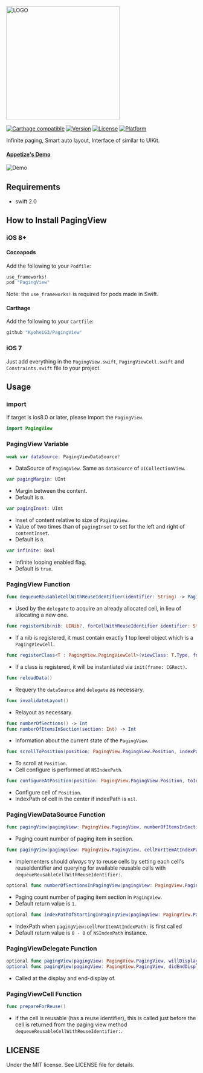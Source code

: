 <img src="https://kyoheig3.github.io/PagingView/images/logo.png" alt="LOGO" width="300" />

[![Carthage compatible](https://img.shields.io/badge/Carthage-compatible-4BC51D.svg?style=flat)](https://github.com/Carthage/Carthage)
[![Version](https://img.shields.io/cocoapods/v/PagingView.svg?style=flat)](http://cocoadocs.org/docsets/PagingView)
[![License](https://img.shields.io/cocoapods/l/PagingView.svg?style=flat)](http://cocoadocs.org/docsets/PagingView)
[![Platform](https://img.shields.io/cocoapods/p/PagingView.svg?style=flat)](http://cocoadocs.org/docsets/PagingView)

Infinite paging, Smart auto layout, Interface of similar to UIKit.

#### [Appetize's Demo](https://appetize.io/app/030jqrt4nkm60rc0qu1wrvg4v8)

![Demo](https://kyoheig3.github.io/PagingView/images/image_demo.gif)

## Requirements
* swift 2.0

## How to Install PagingView

### iOS 8+

#### Cocoapods

Add the following to your `Podfile`:

```Ruby
use_frameworks!
pod "PagingView"
```
Note: the `use_frameworks!` is required for pods made in Swift.

#### Carthage

Add the following to your `Cartfile`:

```Ruby
github "KyoheiG3/PagingView"
```

### iOS 7

Just add everything in the `PagingView.swift`, `PagingViewCell.swift` and `Constraints.swift` file to your project.

## Usage

### import

If target is ios8.0 or later, please import the `PagingView`.

```swift
import PagingView
```

### PagingView Variable

```swift
weak var dataSource: PagingViewDataSource?
```
* DataSource of `PagingView`. Same as `dataSource` of `UICollectionView`.

```swift
var pagingMargin: UInt
```
* Margin between the content.
* Default is `0`.

```swift
var pagingInset: UInt
```
* Inset of content relative to size of `PagingView`.
* Value of two times than of `pagingInset` to set for the left and right of `contentInset`.
* Default is `0`.

```swift
var infinite: Bool
```
* Infinite looping enabled flag.
* Default is `true`.

### PagingView Function

```swift
func dequeueReusableCellWithReuseIdentifier(identifier: String) -> PagingView.PagingViewCell
```
* Used by the `delegate` to acquire an already allocated cell, in lieu of allocating a new one.

```swift
func registerNib(nib: UINib?, forCellWithReuseIdentifier identifier: String)
```
* If a nib is registered, it must contain exactly 1 top level object which is a `PagingViewCell`.

```swift
func registerClass<T : PagingView.PagingViewCell>(viewClass: T.Type, forCellWithReuseIdentifier identifier: String)
```
* If a class is registered, it will be instantiated via `init(frame: CGRect)`.

```swift
func reloadData()
```
* Requery the `dataSource` and `delegate` as necessary.

```swift
func invalidateLayout()
```
* Relayout as necessary.

```swift
func numberOfSections() -> Int
func numberOfItemsInSection(section: Int) -> Int
```
* Information about the current state of the `PagingView`.

```swift
func scrollToPosition(position: PagingView.PagingView.Position, indexPath: NSIndexPath? = default, animated: Bool = default)
```
* To scroll at `Position`.
* Cell configure is performed at `NSIndexPath`.

```swift
func configureAtPosition(position: PagingView.PagingView.Position, toIndexPath: NSIndexPath? = default)
```
* Configure cell of `Position`.
* IndexPath of cell in the center if indexPath is `nil`.

### PagingViewDataSource Function

```swift
func pagingView(pagingView: PagingView.PagingView, numberOfItemsInSection section: Int) -> Int
```
* Paging count number of paging item in section.

```swift
func pagingView(pagingView: PagingView.PagingView, cellForItemAtIndexPath indexPath: NSIndexPath) -> PagingView.PagingViewCell
```
* Implementers should *always* try to reuse cells by setting each cell's reuseIdentifier and querying for available reusable cells with `dequeueReusableCellWithReuseIdentifier:`.

```swift
optional func numberOfSectionsInPagingView(pagingView: PagingView.PagingView) -> Int
```
* Paging count number of paging item section in `PagingView`.
* Default return value is `1`.

```swift
optional func indexPathOfStartingInPagingView(pagingView: PagingView.PagingView) -> NSIndexPath?
```
* IndexPath when `pagingView:cellForItemAtIndexPath:` is first called
* Default return value is `0 - 0` of `NSIndexPath` instance.

### PagingViewDelegate Function

```swift
optional func pagingView(pagingView: PagingView.PagingView, willDisplayCell cell: PagingView.PagingViewCell, forItemAtIndexPath indexPath: NSIndexPath)
optional func pagingView(pagingView: PagingView.PagingView, didEndDisplayingCell cell: PagingView.PagingViewCell, forItemAtIndexPath indexPath: NSIndexPath)
```
* Called at the display and end-display of.

### PagingViewCell Function

```swift
func prepareForReuse()
```
* if the cell is reusable (has a reuse identifier), this is called just before the cell is returned from the paging view method `dequeueReusableCellWithReuseIdentifier:`.

## LICENSE

Under the MIT license. See LICENSE file for details.
